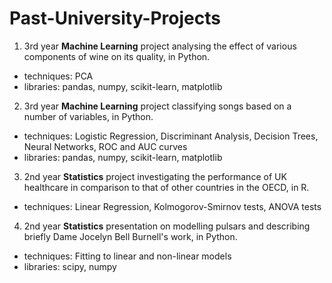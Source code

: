 # Past-University-Projects
1. 3rd year **Machine Learning** project analysing the effect of various components of wine on its quality, in Python.
  - techniques: PCA
  - libraries: pandas, numpy, scikit-learn, matplotlib
2. 3rd year **Machine Learning** project classifying songs based on a number of variables, in Python.
  - techniques: Logistic Regression, Discriminant Analysis, Decision Trees, Neural Networks, ROC and AUC curves
  - libraries: pandas, numpy, scikit-learn, matplotlib
3. 2nd year **Statistics** project investigating the performance of UK healthcare in comparison to that of other countries in the OECD, in R.
  - techniques: Linear Regression, Kolmogorov-Smirnov tests, ANOVA tests
4. 2nd year **Statistics** presentation on modelling pulsars and describing briefly Dame Jocelyn Bell Burnell's work, in Python.
  - techniques: Fitting to linear and non-linear models
  - libraries: scipy, numpy
